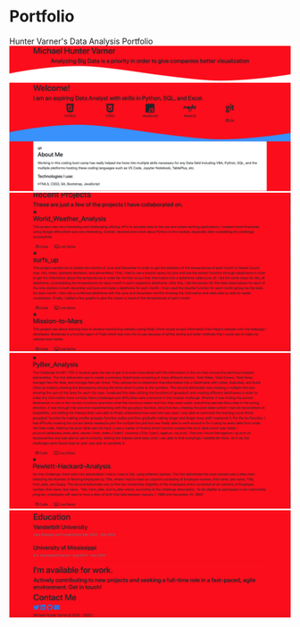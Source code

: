 # Portfolio
Hunter Varner's Data Analysis Portfolio
![Screenshot](screenshot1.png)
![Screenshot](screenshot2.png)
![Screenshot](screenshot3.png)
![Screenshot](screenshot4.png)
